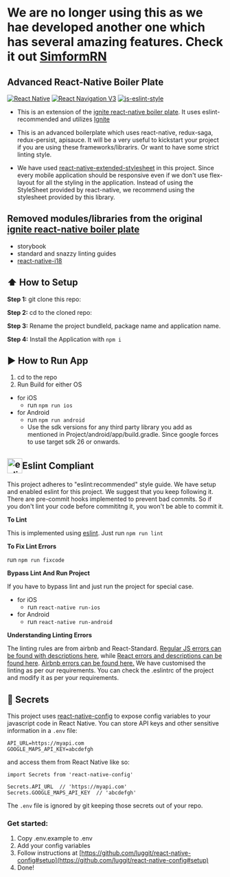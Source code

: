 # **We are no longer using this as we hae developed another one which has several amazing features. Check it out [SimformRN](https://github.com/simformsolutions/react-native-boilerplate-latest)**

##  Advanced React-Native Boiler Plate

[![React Native](https://img.shields.io/badge/React%20Native-v0.59.8-blue.svg)](https://facebook.github.io/react-native/)
[![React Navigation V3](https://img.shields.io/badge/React%20Navigation-v3.0.9-blue.svg)](https://reactnavigation.org/)
[![js-eslint-style](https://img.shields.io/badge/lint%20compliance-eslint:recommended-brightgreen.svg?style=flat)](http://eslint.org/)

* This is an extension of the [ignite react-native boiler plate](https://github.com/infinitered/ignite-ir-boilerplate-andross). It uses eslint-recommended and utilizes [Ignite](https://github.com/infinitered/ignite)

* This is an advanced boilerplate which uses react-native, redux-saga, redux-persist, apisauce. It will be a very useful to kickstart your project if you are using these frameworks/librarirs. Or want to have some strict linting style.

* We have used [react-native-extended-stylesheet](https://github.com/vitalets/react-native-extended-stylesheet) in this project. Since every mobile application should be responsive even if we don't use flex-layout for all the styling in the application. Instead of using the StyleSheet provided by react-native, we recommend using the stylesheet provided by this library.

## Removed modules/libraries from the original [ignite react-native boiler plate](https://github.com/infinitered/ignite-ir-boilerplate-andross)

  * storybook
  * standard and snazzy linting guides
  * [react-native-i18](https://github.com/AlexanderZaytsev/react-native-i18n)


## :arrow_up: How to Setup

**Step 1:** git clone this repo:

**Step 2:** cd to the cloned repo:

**Step 3:** Rename the project bundleId, package name and application name.

**Step 4:** Install the Application with `npm i`


## :arrow_forward: How to Run App

1. cd to the repo
2. Run Build for either OS
  * for iOS
    * run `npm run ios`
  * for Android
    * run `npm run android`
    * Use the sdk versions for any third party library you add as mentioned in Project/android/app/build.gradle. Since google forces to use target sdk 26 or onwards.

## <div style="display: flex;align-items: center;"><img src="https://eslint.org/img/logo.svg" width="35" title="eslint" style="vertical-align: middle;"> Eslint Compliant</div>

This project adheres to "eslint:recommended" style guide. We have setup and enabled eslint for this project. We suggest that you keep following it. There are pre-commit hooks implemented to prevent bad commits. So if you don't lint your code before commititng it, you won't be able to commit it.

**To Lint**

This is implemented using [eslint](https://eslint.org). Just run `npm run lint`

**To Fix Lint Errors**

run `npm run fixcode`

**Bypass Lint And Run Project**

If you have to bypass lint and just run the project for special case.
  * for iOS
    * run `react-native run-ios`
  * for Android
    * run `react-native run-android`

**Understanding Linting Errors**

The linting rules are from airbnb and React-Standard.  [Regular JS errors can be found with descriptions here](http://eslint.org/docs/rules/), while [React errors and descriptions can be found here](https://github.com/yannickcr/eslint-plugin-react). [Airbnb errors can be found here.](https://github.com/airbnb/javascript)
We have customised the linting as per our requirements. You can check the .eslintrc of the project and modify it as per your requirements.

## :closed_lock_with_key: Secrets

This project uses [react-native-config](https://github.com/luggit/react-native-config) to expose config variables to your javascript code in React Native. You can store API keys
and other sensitive information in a `.env` file:

```
API_URL=https://myapi.com
GOOGLE_MAPS_API_KEY=abcdefgh
```

and access them from React Native like so:

```
import Secrets from 'react-native-config'

Secrets.API_URL  // 'https://myapi.com'
Secrets.GOOGLE_MAPS_API_KEY  // 'abcdefgh'
```

The `.env` file is ignored by git keeping those secrets out of your repo.

### Get started:
1. Copy .env.example to .env
2. Add your config variables
3. Follow instructions at [https://github.com/luggit/react-native-config#setup](https://github.com/luggit/react-native-config#setup)
4. Done!
